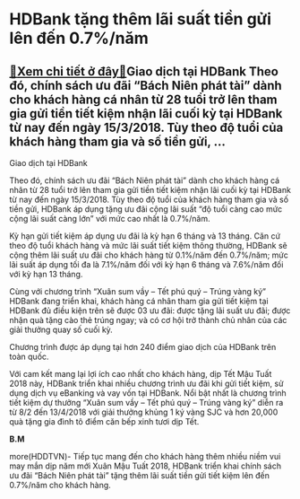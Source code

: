 HDBank tặng thêm lãi suất tiền gửi lên đến 0.7%/năm
===================================================

[:gift:Xem chi tiết ở đây:gift:](https://hddtvn.com/hdbank-tang-them-lai-suat-tien-gui-len-den-0-7-nam/)Giao dịch tại HDBank Theo đó, chính sách ưu đãi “Bách Niên phát tài” dành cho khách hàng cá nhân từ 28 tuổi trở lên tham gia gửi tiền tiết kiệm nhận lãi cuối kỳ tại HDBank từ nay đến ngày 15/3/2018. Tùy theo độ tuổi của khách hàng tham gia và số tiền gửi, …
-----------------------------------------------------------------------------------------------------------------------------------------------------------------------------------------------------------------------------------------------------------------







 






 Giao dịch tại HDBank 


Theo đó, chính sách ưu đãi “Bách Niên phát tài” dành cho khách hàng cá nhân từ 28 tuổi trở lên tham gia gửi tiền tiết kiệm nhận lãi cuối kỳ tại HDBank từ nay đến ngày 15/3/2018. Tùy theo độ tuổi của khách hàng tham gia và số tiền gửi, HDBank áp dụng tặng ưu đãi cộng lãi suất “độ tuổi càng cao mức cộng lãi suất càng lớn” với mức cao nhất là 0.7%/năm.


 Kỳ hạn gửi tiết kiệm áp dụng ưu đãi là kỳ hạn 6 tháng và 13 tháng. Căn cứ theo độ tuổi khách hàng và mức lãi suất tiết kiệm thông thường, HDBank sẽ cộng thêm lãi suất ưu đãi cho khách hàng từ 0.1%/năm đến 0.7%/năm; mức lãi suất áp dụng tối đa là 7.1%/năm đối với kỳ hạn 6 tháng và 7.6%/năm đối với kỳ hạn 13 tháng. 


 Cùng với chương trình “Xuân sum vầy – Tết phú quý – Trúng vàng ký” HDBank đang triển khai, khách hàng cá nhân tham gia gửi tiết kiệm tại HDBank đủ điều kiện trên sẽ được 03 ưu đãi: được tặng lãi suất ưu đãi; được nhận quà tặng cào thẻ trúng ngay; và có cơ hội trở thành chủ nhân của các giải thưởng quay số cuối kỳ.


 Chương trình được áp dụng tại hơn 240 điểm giao dịch của HDBank trên toàn quốc. 


 Với cam kết mang lại lợi ích cao nhất cho khách hàng, dịp Tết Mậu Tuất 2018 này, HDBank triển khai nhiều chương trình ưu đãi khi gửi tiết kiệm, sử dụng dịch vụ eBanking và vay vốn tại HDBank. Nổi bật nhất là chương trình tiết kiệm dự thưởng “Xuân sum vầy – Tết phú quý – Trúng vàng ký” diễn ra từ 8/2 đến 13/4/2018 với giải thưởng khủng 1 ký vàng SJC và hơn 20,000 quà tặng gia đình tô điểm căn bếp xinh tươi dịp Tết.






**B.M**



more(HDDTVN)- Tiếp tục mang đến cho khách hàng thêm nhiều niềm vui may mắn dịp năm mới Xuân Mậu Tuất 2018, HDBank triển khai chính sách ưu đãi “Bách Niên phát tài” tặng thêm lãi suất tiền gửi tiết kiệm lên đến 0.7%/năm cho khách hàng.

